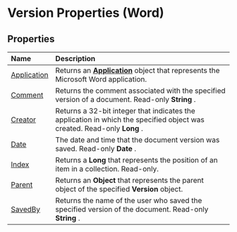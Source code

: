 
# Version Properties (Word)

## Properties



|**Name**|**Description**|
|:-----|:-----|
|[Application](651bd0b8-3b83-e24b-fbff-6996cf9ff7e1.md)|Returns an  **[Application](d1cf6f8f-4e88-bf01-93b4-90a83f79cb44.md)** object that represents the Microsoft Word application.|
|[Comment](52ca9077-0295-3059-b699-6fa97ad45991.md)|Returns the comment associated with the specified version of a document. Read-only  **String** .|
|[Creator](952bc69e-de7d-faaa-d598-7d1e493ea9a4.md)|Returns a 32-bit integer that indicates the application in which the specified object was created. Read-only  **Long** .|
|[Date](c46596fc-e6ff-4158-ba83-d83a6e84400b.md)|The date and time that the document version was saved. Read-only  **Date** .|
|[Index](74d00ebe-1ee5-b314-7b7c-2347123b08c9.md)|Returns a  **Long** that represents the position of an item in a collection. Read-only.|
|[Parent](270acaf5-c1ed-266c-1fae-c90f420c0872.md)|Returns an  **Object** that represents the parent object of the specified **Version** object.|
|[SavedBy](4e92d644-48e2-8dd7-ffef-9b626e4ca908.md)|Returns the name of the user who saved the specified version of the document. Read-only  **String** .|
